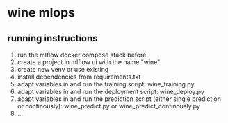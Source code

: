 # wine mlops


## running instructions

1. run the mlflow docker compose stack before
2. create a project in mlflow ui with the name "wine"
3. create new venv or use existing
4. install dependencies from requirements.txt
5. adapt variables in and run the training script: wine_training.py
6. adapt variables in and run the deployment script: wine_deploy.py
7. adapt variables in and run the prediction script (either single prediction or continously): wine_predict.py or wine_predict_continously.py
8. ...